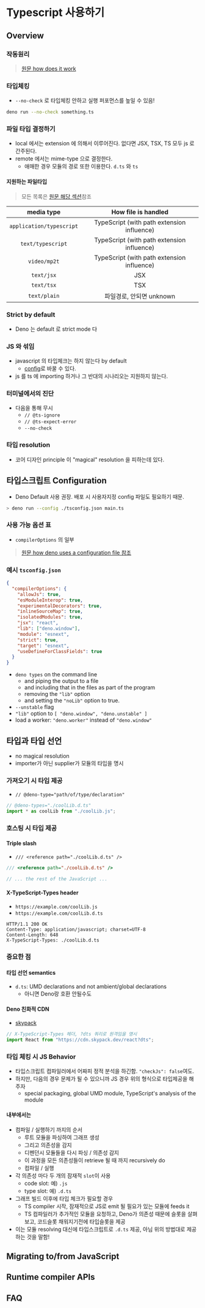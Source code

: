 # Typescript 사용하기

## Overview

### 작동원리

> [원문 how does it work](https://deno.land/manual@v1.9.2/typescript/overview#how-does-it-work)

### 타입체킹

- `--no-check` 로 타입체킹 안하고 실행 퍼포먼스를 높일 수 있음!

```bash
deno run --no-check something.ts
```

### 파일 타입 결정하기

- local 에서는 extension 에 의해서 이루어진다. 없다면 JSX, TSX, TS 모두 js 로 간주된다.
- remote 에서는 mime-type 으로 결정한다.
  - 애매한 경우 모듈의 경로 또한 이용한다. `d.ts` 와 `ts`

#### 지원하는 파일타입

> 모든 목록은 [원문 해당 섹션](https://deno.land/manual@v1.9.2/typescript/overview#supported-media-types)참조

|media type| How file is handled |
|:--:|:--:|
|`application/typescript` | TypeScript (with path extension influence) |
|`text/typescript` | TypeScript (with path extension influence) |
|`video/mp2t` | TypeScript (with path extension influence) |
|`text/jsx` | JSX |
|`text/tsx` | TSX |
|`text/plain` | 파일경로, 안되면 unknown |

### Strict by default

- Deno 는 default 로 strict mode 다

### JS 와 섞임

- javascript 의 타입체크는 하지 않는다 by default
  - [config](https://deno.land/manual@v1.9.2/typescript/configuration)로 바꿀 수 있다.
- js 를 ts 에 importing 하거나 그 반대의 시나리오는 지원하지 않는다.

### 터미널에서의 진단

- 다음을 통해 무시
  - `// @ts-ignore`
  - `// @ts-expect-error`
  - `--no-check`

### 타입 resolution

- 코어 디자인 principle 이 "magical" resolution 을 피하는데 있다.

## 타입스크립트 Configuration

- Deno Default 사용 권장. 배포 시 사용자지정 config 파일도 필요하기 때문.

```bash
> deno run --config ./tsconfig.json main.ts
```

### 사용 가능 옵션 표

- `compilerOptions` 의 일부

> [원문 how deno uses a configuration file 참조](https://deno.land/manual/typescript/configuration#how-deno-uses-a-configuration-file)

### 예시 `tsconfig.json`

```json
{
  "compilerOptions": {
    "allowJs": true,
    "esModuleInterop": true,
    "experimentalDecorators": true,
    "inlineSourceMap": true,
    "isolatedModules": true,
    "jsx": "react",
    "lib": ["deno.window"],
    "module": "esnext",
    "strict": true,
    "target": "esnext",
    "useDefineForClassFields": true
  }
}
```

- `deno types` on the command line
  - and piping the output to a file
  - and including that in the files as part of the program
  - removing the `"lib"` option
  - and setting the `"noLib"` option to true.
- `--unstable` flag
- `"lib"` option to `[ "deno.window", "deno.unstable" ]`
- load a worker: `"deno.worker"` instead of `"deno.window"`

## 타입과 타입 선언

- no magical resolution
- importer가 아닌 supplier가 모듈의 타입을 명시

### 가져오기 시 타입 제공

- `// @deno-type="path/of/type/declaration"`

```js
// @deno-types="./coolLib.d.ts"
import * as coolLib from "./coolLib.js";
```

### 호스팅 시 타입 제공

#### Triple slash

- `/// <reference path="./coolLib.d.ts" />`

```js
/// <reference path="./coolLib.d.ts" />

// ... the rest of the JavaScript ...
```

#### X-TypeScript-Types header

- `https://example.com/coolLib.js`
- `https://example.com/coolLib.d.ts`

```response
HTTP/1.1 200 OK
Content-Type: application/javascript; charset=UTF-8
Content-Length: 648
X-TypeScript-Types: ./coolLib.d.ts
```

### 중요한 점

#### 타입 선언 semantics

- `d.ts`: UMD declarations and not ambient/global declarations
  - 아니면 Deno랑 호환 안될수도

#### Deno 친화적 CDN

- [skypack](https://docs.skypack.dev/skypack-cdn/code/deno)

```ts
// X-TypeScript-Types 헤더, ?dts 쿼리로 원격임을 명시
import React from "https://cdn.skypack.dev/react?dts";
```

### 타입 체킹 시 JS Behavior

- 타입스크립트 컴파일러에서 어짜피 정적 분석을 하긴함. `"checkJs": false`여도.
- 하지만, 다음의 경우 문제가 될 수 있으니까 JS 경우 위의 형식으로 타입제공을 해주자
  - special packaging, global UMD module, TypeScript's analysis of the module

#### 내부에서는

- 컴파일 / 실행하기 까지의 순서
  - 루트 모듈을 파싱하여 그래프 생성
  - 그리고 의존성을 감지
  - 디펜던시 모듈들을 다시 파싱 / 의존성 감지
  - 이 과정을 모든 의존성들이 retrieve 될 때 까지 recursively do
  - 컴파일 / 실행
- 각 의존성 마다 두 개의 잠재적 `slot`이 사용
  - code slot: 예) `.js`
  - type slot: 예) `.d.ts`
- 그래프 빌드 이후에 타입 체크가 필요할 경우
  - TS compiler 시작, 잠재적으로 JS로 emit 될 필요가 있는 모듈에 feeds it
  - TS 컴파일러가 추가적인 모듈을 요청하고, Deno가 의존성 때문에 슬롯을 살펴보고, 코드슬롯 채워지기전에 타입슬롯을 제공
- 이는 모듈 resolving 대신에 타입스크립트로 `.d.ts` 제공, 아님 위의 방법대로 제공하는 것을 말함!

## Migrating to/from JavaScript

## Runtime compiler APIs

## FAQ
